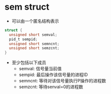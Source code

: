 # sem struct

- 可以由一个匿名结构表示 

```c
struct {
  unsigned short semval;
  pid_t sempid;
  unsigned short semncnt;
  unsigned short semzcnt;
}
```

- 至少包括以下成员
  - semval: 信号量当前值
  - sempid: 最后操作该信号量的进程ID
  - semncnt: 等待对该信号量执行P操作的进程数
  - semzcnt: 等待senval=0的进程数